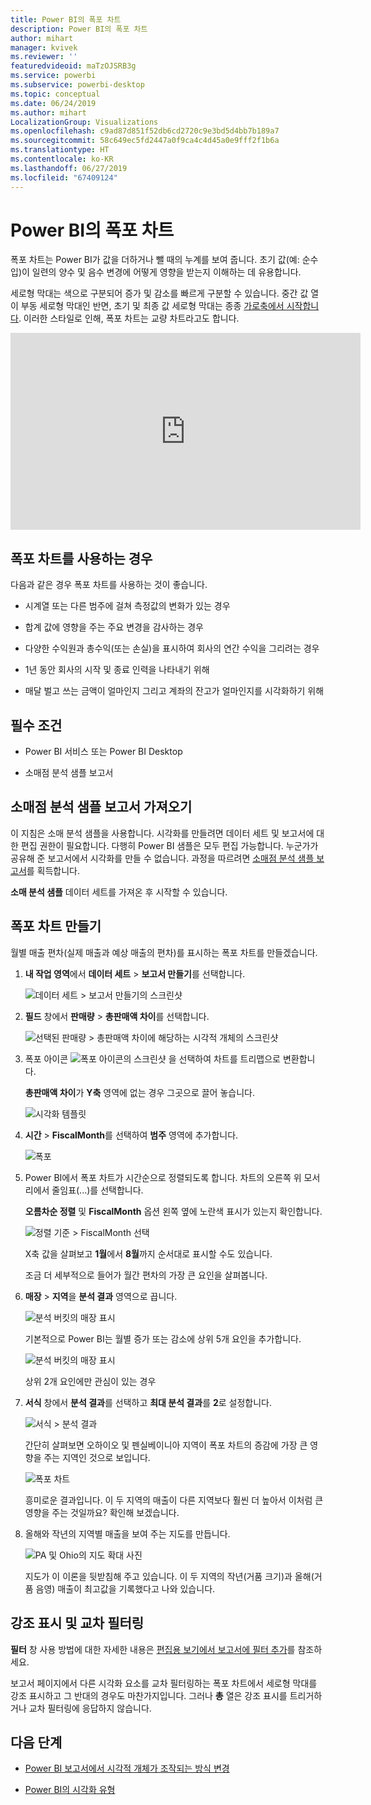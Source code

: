 ```yaml
---
title: Power BI의 폭포 차트
description: Power BI의 폭포 차트
author: mihart
manager: kvivek
ms.reviewer: ''
featuredvideoid: maTzOJSRB3g
ms.service: powerbi
ms.subservice: powerbi-desktop
ms.topic: conceptual
ms.date: 06/24/2019
ms.author: mihart
LocalizationGroup: Visualizations
ms.openlocfilehash: c9ad87d851f52db6cd2720c9e3bd5d4bb7b189a7
ms.sourcegitcommit: 58c649ec5fd2447a0f9ca4c4d45a0e9fff2f1b6a
ms.translationtype: HT
ms.contentlocale: ko-KR
ms.lasthandoff: 06/27/2019
ms.locfileid: "67409124"
---
```

# <a name="waterfall-charts-in-power-bi"></a>Power BI의 폭포 차트

폭포 차트는 Power BI가 값을 더하거나 뺄 때의 누계를 보여 줍니다. 초기 값(예: 순수입)이 일련의 양수 및 음수 변경에 어떻게 영향을 받는지 이해하는 데 유용합니다.

세로형 막대는 색으로 구분되어 증가 및 감소를 빠르게 구분할 수 있습니다. 중간 값 열이 부동 세로형 막대인 반면, 초기 및 최종 값 세로형 막대는 종종 [가로축에서 시작합니다](https://support.office.com/article/Create-a-waterfall-chart-in-Office-2016-for-Windows-8de1ece4-ff21-4d37-acd7-546f5527f185#BKMK_Float "가로축에서 시작합니다"). 이러한 스타일로 인해, 폭포 차트는 교량 차트라고도 합니다.

<iframe width="560" height="315" src="https://www.youtube.com/embed/qKRZPBnaUXM" frameborder="0" allow="autoplay; encrypted-media" allowfullscreen></iframe>

## <a name="when-to-use-a-waterfall-chart"></a>폭포 차트를 사용하는 경우

다음과 같은 경우 폭포 차트를 사용하는 것이 좋습니다.

* 시계열 또는 다른 범주에 걸쳐 측정값의 변화가 있는 경우

* 합계 값에 영향을 주는 주요 변경을 감사하는 경우

* 다양한 수익원과 총수익(또는 손실)을 표시하여 회사의 연간 수익을 그리려는 경우

* 1년 동안 회사의 시작 및 종료 인력을 나타내기 위해

* 매달 벌고 쓰는 금액이 얼마인지 그리고 계좌의 잔고가 얼마인지를 시각화하기 위해

## <a name="prerequisites"></a>필수 조건

* Power BI 서비스 또는 Power BI Desktop

* 소매점 분석 샘플 보고서

## <a name="get-the-retail-analysis-sample-report"></a>소매점 분석 샘플 보고서 가져오기

이 지침은 소매 분석 샘플을 사용합니다. 시각화를 만들려면 데이터 세트 및 보고서에 대한 편집 권한이 필요합니다. 다행히 Power BI 샘플은 모두 편집 가능합니다. 누군가가 공유해 준 보고서에서 시각화를 만들 수 없습니다. 과정을 따르려면 [소매점 분석 샘플 보고서](../sample-datasets.md)를 획득합니다.

**소매 분석 샘플** 데이터 세트를 가져온 후 시작할 수 있습니다.

## <a name="create-a-waterfall-chart"></a>폭포 차트 만들기

월별 매출 편차(실제 매출과 예상 매출의 편차)를 표시하는 폭포 차트를 만들겠습니다.

1. **내 작업 영역**에서 **데이터 세트** > **보고서 만들기**를 선택합니다.

    ![데이터 세트 > 보고서 만들기의 스크린샷](media/power-bi-visualization-waterfall-charts/power-bi-create-a-report.png)

1. **필드** 창에서 **판매량** > **총판매액 차이**를 선택합니다.

   ![선택된 판매량 > 총판매액 차이에 해당하는 시각적 개체의 스크린샷](media/power-bi-visualization-waterfall-charts/power-bi-first-value.png)

1. 폭포 아이콘 ![폭포 아이콘의 스크린샷](media/power-bi-visualization-waterfall-charts/power-bi-waterfall-icon.png) 을 선택하여 차트를 트리맵으로 변환합니다.

    **총판매액 차이**가 **Y축** 영역에 없는 경우 그곳으로 끌어 놓습니다.

    ![시각화 템플릿](media/power-bi-visualization-waterfall-charts/convertwaterfall.png)

1. **시간** > **FiscalMonth**를 선택하여 **범주** 영역에 추가합니다.

    ![폭포](media/power-bi-visualization-waterfall-charts/power-bi-waterfall.png)

1. Power BI에서 폭포 차트가 시간순으로 정렬되도록 합니다. 차트의 오른쪽 위 모서리에서 줄임표(...)를 선택합니다.

    **오름차순 정렬** 및 **FiscalMonth** 옵션 왼쪽 옆에 노란색 표시가 있는지 확인합니다.

    ![정렬 기준 > FiscalMonth 선택](media/power-bi-visualization-waterfall-charts/power-bi-sort-by.png)

    X축 값을 살펴보고 **1월**에서 **8월**까지 순서대로 표시할 수도 있습니다.

    조금 더 세부적으로 들어가 월간 편차의 가장 큰 요인을 살펴봅니다.

1. **매장** > **지역**을 **분석 결과** 영역으로 끕니다.

    ![분석 버킷의 매장 표시](media/power-bi-visualization-waterfall-charts/power-bi-waterfall-breakdown.png)

    기본적으로 Power BI는 월별 증가 또는 감소에 상위 5개 요인을 추가합니다.

    ![분석 버킷의 매장 표시](media/power-bi-visualization-waterfall-charts/power-bi-waterfall-breakdown-initial.png)

    상위 2개 요인에만 관심이 있는 경우

1. **서식** 창에서 **분석 결과**를 선택하고 **최대 분석 결과**를 **2**로 설정합니다.

    ![서식 > 분석 결과](media/power-bi-visualization-waterfall-charts/power-bi-waterfall-breakdown-maximum.png)

    간단히 살펴보면 오하이오 및 펜실베이니아 지역이 폭포 차트의 증감에 가장 큰 영향을 주는 지역인 것으로 보입니다.

    ![폭포 차트](media/power-bi-visualization-waterfall-charts/power-bi-waterfall-axis.png)

    흥미로운 결과입니다. 이 두 지역의 매출이 다른 지역보다 훨씬 더 높아서 이처럼 큰 영향을 주는 것일까요? 확인해 보겠습니다.

1. 올해와 작년의 지역별 매출을 보여 주는 지도를 만듭니다.

    ![PA 및 Ohio의 지도 확대 사진](media/power-bi-visualization-waterfall-charts/power-bi-map.png)

    지도가 이 이론을 뒷받침해 주고 있습니다. 이 두 지역의 작년(거품 크기)과 올해(거품 음영) 매출이 최고값을 기록했다고 나와 있습니다.

## <a name="highlighting-and-cross-filtering"></a>강조 표시 및 교차 필터링

**필터** 창 사용 방법에 대한 자세한 내용은 [편집용 보기에서 보고서에 필터 추가](../power-bi-report-add-filter.md)를 참조하세요.

보고서 페이지에서 다른 시각화 요소를 교차 필터링하는 폭포 차트에서 세로형 막대를 강조 표시하고 그 반대의 경우도 마찬가지입니다. 그러나 **총** 열은 강조 표시를 트리거하거나 교차 필터링에 응답하지 않습니다.

## <a name="next-steps"></a>다음 단계

* [Power BI 보고서에서 시각적 개체가 조작되는 방식 변경](../service-reports-visual-interactions.md)

* [Power BI의 시각화 유형](power-bi-visualization-types-for-reports-and-q-and-a.md)
